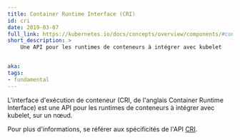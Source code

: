 ```yaml
---
title: Container Runtime Interface (CRI)
id: cri
date: 2019-03-07
full_link: https://kubernetes.io/docs/concepts/overview/components/#container-runtime
short_description: >
    Une API pour les runtimes de conteneurs à intégrer avec kubelet


aka:
tags:
- fundamental
---
```

L'interface d'exécution de conteneur (CRI, de l'anglais Container Runtime Interface) est une API pour les runtimes de conteneurs à intégrer avec kubelet, sur un nœud.
<!--more-->

Pour plus d'informations, se référer aux spécificités de l'API [CRI](https://github.com/kubernetes/community/blob/master/contributors/devel/sig-node/container-runtime-interface.md).
